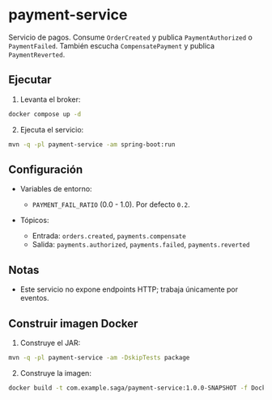 # payment-service

Servicio de pagos. Consume `OrderCreated` y publica `PaymentAuthorized` o
`PaymentFailed`. También escucha `CompensatePayment` y publica
`PaymentReverted`.

## Ejecutar

1. Levanta el broker:

```bash
docker compose up -d
```

2. Ejecuta el servicio:

```bash
mvn -q -pl payment-service -am spring-boot:run
```

## Configuración

- Variables de entorno:
    - `PAYMENT_FAIL_RATIO` (0.0 - 1.0). Por defecto `0.2`.

- Tópicos:
    - Entrada: `orders.created`, `payments.compensate`
    - Salida: `payments.authorized`, `payments.failed`, `payments.reverted`

## Notas

- Este servicio no expone endpoints HTTP; trabaja únicamente por eventos.

## Construir imagen Docker

1. Construye el JAR:

```bash
mvn -q -pl payment-service -am -DskipTests package
```

2. Construye la imagen:

```bash
docker build -t com.example.saga/payment-service:1.0.0-SNAPSHOT -f Dockerfile .
```
